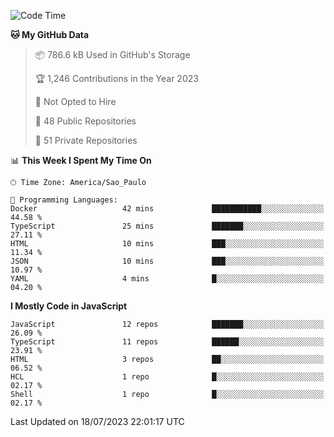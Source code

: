 <!--START_SECTION:waka-->
![Code Time](http://img.shields.io/badge/Code%20Time-3%2C152%20hrs%2046%20mins-blue)

**🐱 My GitHub Data** 

> 📦 786.6 kB Used in GitHub's Storage 
 > 
> 🏆 1,246 Contributions in the Year 2023
 > 
> 🚫 Not Opted to Hire
 > 
> 📜 48 Public Repositories 
 > 
> 🔑 51 Private Repositories 
 > 
📊 **This Week I Spent My Time On** 

```text
🕑︎ Time Zone: America/Sao_Paulo

💬 Programming Languages: 
Docker                   42 mins             ███████████░░░░░░░░░░░░░░   44.58 % 
TypeScript               25 mins             ███████░░░░░░░░░░░░░░░░░░   27.11 % 
HTML                     10 mins             ███░░░░░░░░░░░░░░░░░░░░░░   11.34 % 
JSON                     10 mins             ███░░░░░░░░░░░░░░░░░░░░░░   10.97 % 
YAML                     4 mins              █░░░░░░░░░░░░░░░░░░░░░░░░   04.20 % 
```

**I Mostly Code in JavaScript** 

```text
JavaScript               12 repos            ███████░░░░░░░░░░░░░░░░░░   26.09 % 
TypeScript               11 repos            ██████░░░░░░░░░░░░░░░░░░░   23.91 % 
HTML                     3 repos             ██░░░░░░░░░░░░░░░░░░░░░░░   06.52 % 
HCL                      1 repo              █░░░░░░░░░░░░░░░░░░░░░░░░   02.17 % 
Shell                    1 repo              █░░░░░░░░░░░░░░░░░░░░░░░░   02.17 % 
```




 Last Updated on 18/07/2023 22:01:17 UTC
<!--END_SECTION:waka-->

